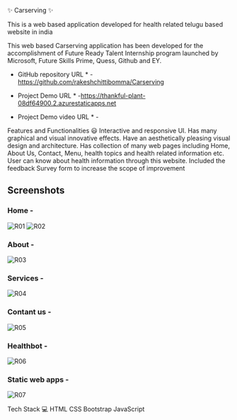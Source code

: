 ✨ Carserving ✨

This is a web based application developed for health related telugu based website in india

This web based Carserving application has been developed for the accomplishment of Future Ready Talent Internship program launched by Microsoft, Future Skills Prime, Quess, Github and EY.

* GitHub repository URL * - https://github.com/rakeshchittibomma/Carserving

* Project Demo URL * -https://thankful-plant-08df64900.2.azurestaticapps.net

* Project Demo video URL * - 

Features and Functionalities 😃
Interactive and responsive UI.
Has many graphical and visual innovative effects.
Have an aesthetically pleasing visual design and architecture.
Has collection of many web pages including Home, About Us, Contact, Menu, health topics and health related information etc.
User can know about health information through this website.
Included the feedback Survey form to increase the scope of improvement


## Screenshots


### Home -
![R01](https://user-images.githubusercontent.com/117899835/214002188-719f2351-bbf7-4d78-b672-ae58c90c1042.png)
![R02](https://user-images.githubusercontent.com/117899835/214002223-a32ffd7a-f396-4ff8-af05-648b675a2150.png)



### About -
![R03](https://user-images.githubusercontent.com/117899835/214002308-b5a007e2-2786-4f41-bda8-bbbe5da42b3f.png)



### Services -
![R04](https://user-images.githubusercontent.com/117899835/214002372-2ba79c8a-a489-4202-85f7-5f5c0bc7d837.png)



### Contant us -
![R05](https://user-images.githubusercontent.com/117899835/214002420-478bf04a-0f0a-414f-b6a8-c12fc96f1703.png)



### Healthbot -
![R06](https://user-images.githubusercontent.com/117899835/214002457-30a8e759-2029-4381-9ec7-54fc57b97089.png)



### Static web apps -
![R07](https://user-images.githubusercontent.com/117899835/214002500-e2751d40-cbde-46dd-90ea-ff0853cddf5b.png)



Tech Stack 💻
HTML
CSS
Bootstrap
JavaScript
